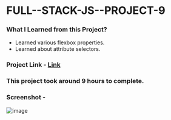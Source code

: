 # FULL--STACK-JS--PROJECT-9
### What I Learned from this Project?
 * Learned various flexbox properties.
 * Learned about attribute selectors.
 ### Project Link - [Link](https://bagaltanaji.github.io/FULL--STACK-JS--PROJECT-9/)
 ### This project took around 9 hours to complete.
 ### Screenshot -
 ![image](https://user-images.githubusercontent.com/113286299/195636728-e4803bcf-8f0a-4e24-95a2-2586a78cf949.png)

 
 
